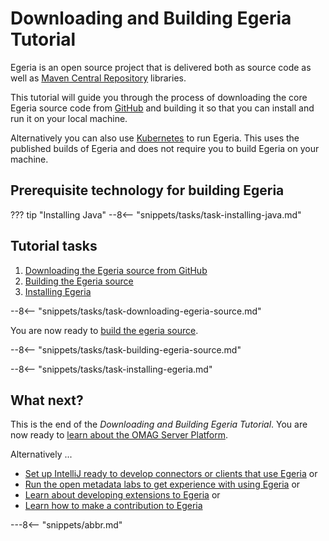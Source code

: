 <!-- SPDX-License-Identifier: CC-BY-4.0 -->
<!-- Copyright Contributors to the ODPi Egeria project. -->

# Downloading and Building Egeria Tutorial

Egeria is an open source project that is delivered both as source code as well as [Maven Central Repository](https://search.maven.org/) libraries.

This tutorial will guide you through the process of downloading the core Egeria source code from [GitHub](https://github.com/) and building it so that you can install and run it on your local machine.  

Alternatively you can also use [Kubernetes](/guides/operations/kubernetes) to run Egeria.  This uses the published builds of Egeria and does not require you to build Egeria on your machine.

## Prerequisite technology for building Egeria

??? tip "Installing Java"
    --8<-- "snippets/tasks/task-installing-java.md"

## Tutorial tasks

1. [Downloading the Egeria source from GitHub](#downloading-egeria-from-github-website)
2. [Building the Egeria source](#building-the-egeria-source)
3. [Installing Egeria](#installing-egeria)


--8<-- "snippets/tasks/task-downloading-egeria-source.md"

You are now ready to [build the egeria source](#building-the-egeria-source).

--8<-- "snippets/tasks/task-building-egeria-source.md"

--8<-- "snippets/tasks/task-installing-egeria.md"

## What next?

This is the end of the *Downloading and Building Egeria Tutorial*.  You are now
ready to [learn about the OMAG Server Platform](/education/tutorials/omag-server-tutorial/overview).

Alternatively ...

* [Set up IntelliJ ready to develop connectors or clients that use Egeria](/education/tutorials/developer-intellij-tutorial/overview)
or
* [Run the open metadata labs to get experience with using Egeria](/education/open-metadata-labs/overview)
or
* [Learn about developing extensions to Egeria](/guides/developer)
or
* [Learn how to make a contribution to Egeria](/education/egeria-dojo/egeria-dojo-day-2-3-contribution-to-egeria)

---8<-- "snippets/abbr.md"
